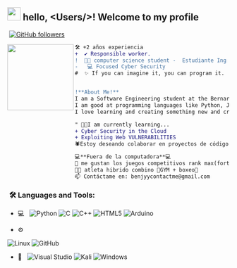 ## <picture><img src = "https://github.com/7oSkaaa/7oSkaaa/blob/main/Images/about_me.gif?raw=true" width = 30px></picture> hello, &lt;Users/&gt;! Welcome to my profile

   <img src="https://komarev.com/ghpvc/?username=benjyyy16&style=flat-square&color=blue" alt=""/> </div>   [![GitHub followers](https://img.shields.io/github/followers/Benjyyy16.svg?style=social&label=Followers)](https://github.com/Benjyyy16?tab=followers)

   
<img align="left" height="150" src="https://i.gifer.com/Z5Si.gif"/>

  <!-- Description -->
  ````diff
🛠️ +2 años experiencia 
+  ✔️ Responsible worker.
!  👨‍💻 computer science student -  Estudiante Ing Informatica
-   💻 Focused Cyber Security
#  ✨ If you can imagine it, you can program it.


!**About Me!**
I am a Software Engineering student at the Bernardo O'Higgins University.
I am good at programming languages ​​like Python, Java and others.
I love learning and creating something new and creative.

" 👨‍💻I am currently learning...
+ Cyber ​​Security in the Cloud
+ Exploiting Web VULNERABILITIES
🕷️Estoy deseando colaborar en proyectos de código abierto.

💻**Fuera de la computadora**💻
🎯 me gustan los juegos competitivos rank max(fortnite,valorant,csgo.cs2),
💪🏼 atleta hibrido combino 🦍GYM + boxeo🥊
📫 Contáctame en: benjyycontactme@gmail.com
````

<h3>  &nbsp;🛠️ Languages and Tools:</h3>

- 💻 &nbsp;
 ![Python](https://img.shields.io/badge/python-3670A0?style=for-the-badge&logo=python&logoColor=ffdd54)
![C](https://img.shields.io/badge/c-%2300599C.svg?style=for-the-badge&logo=c&logoColor=white)
![C++](https://img.shields.io/badge/c++-%2300599C.svg?style=for-the-badge&logo=c%2B%2B&logoColor=white)
![HTML5](https://img.shields.io/badge/html5-%23E34F26.svg?style=for-the-badge&logo=html5&logoColor=white)
![Arduino](https://img.shields.io/badge/-Arduino-00979D?style=for-the-badge&logo=Arduino&logoColor=white)

- ⚙️ &nbsp;

 ![Linux](https://img.shields.io/badge/Linux-FCC624?style=for-the-badge&logo=linux&logoColor=black)
![GitHub](https://img.shields.io/badge/github-%23121011.svg?style=for-the-badge&logo=github&logoColor=white)

- 🔧 &nbsp;
  ![Visual Studio](https://img.shields.io/badge/Visual%20Studio-5C2D91.svg?style=for-the-badge&logo=visual-studio&logoColor=white)
  ![Kali](https://img.shields.io/badge/Kali-268BEE?style=for-the-badge&logo=kalilinux&logoColor=white)
  ![Windows](https://img.shields.io/badge/Windows-0078D6?style=for-the-badge&logo=windows&logoColor=white)


<br/>














